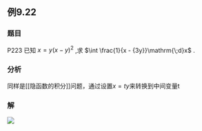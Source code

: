 ## 例9.22
### 题目
P223 已知 $x = y{( x - y) }^{2}$ ,求 $\int \frac{1}{x - {3y}}\mathrm{\;d}x$ .
### 分析
同样是[[隐函数的积分]]问题，通过设置$x=ty$来转换到中间变量t
### 解
![](https://img.hwenyi.live/202410221236308.webp)
